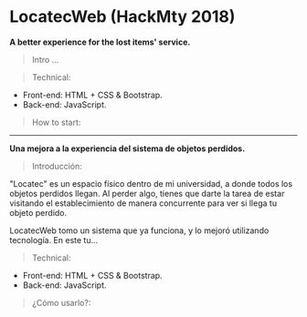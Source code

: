 # LocatecWeb (HackMty 2018)

**A better experience for the lost items' service.**

> Intro
...

> Technical:
- Front-end: HTML + CSS & Bootstrap.
- Back-end: JavaScript.

> How to start:


---


**Una mejora a la experiencia del sistema de objetos perdidos.**

> Introducción:

"Locatec" es un espacio físico dentro de mi universidad, a donde todos los objetos perdidos llegan. 
Al perder algo, tienes que darte la tarea de estar visitando el establecimiento de manera concurrente para ver si llega tu objeto perdido.

LocatecWeb tomo un sistema que ya funciona, y lo mejoró utilizando tecnología. En este tu...

> Technical:
- Front-end: HTML + CSS & Bootstrap.
- Back-end: JavaScript.

> ¿Cómo usarlo?:



